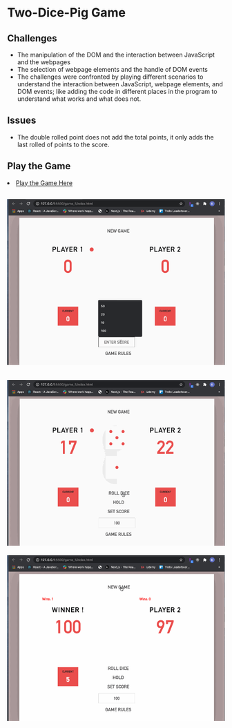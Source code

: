#   Two-Dice-Pig Game

## Challenges 
<ul>
<li>The manipulation of the DOM and the interaction between JavaScript and the webpages</li>
<li>The selection of webpage elements and the handle of DOM events</li>
<li>The challenges were confronted by playing different scenarios to understand the interaction between JavaScript, webpage elements, and DOM events; like adding the code in different places in the program to understand what works and what does not.</li>
</ul>

## Issues
<ul>
<li>The double rolled point does not add the total points, it only adds the last rolled of points to the score.</li>
</ul>

## Play the Game
<li><a href="https://game-1.vercel.app/" target="_blank"> Play the Game Here</a></li>



![](game1.gif)
---
![](game2.gif)
---
![](game3.gif)
